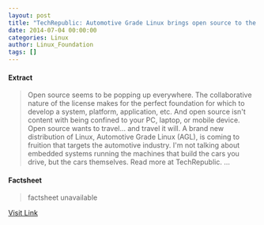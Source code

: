 ```yaml
---
layout: post
title: "TechRepublic: Automotive Grade Linux brings open source to the auto industry"
date: 2014-07-04 00:00:00
categories: Linux
author: Linux_Foundation
tags: []
---
```



#### Extract
>Open source seems to be popping up everywhere. The collaborative nature of the license makes for the perfect foundation for which to develop a system, platform, application, etc. And open source isn't content with being confined to your PC, laptop, or mobile device. Open source wants to travel... and travel it will. A brand new distribution of Linux,&nbsp;Automotive Grade Linux&nbsp;(AGL), is coming to fruition that targets the automotive industry. I'm not talking about embedded systems running the machines that build the cars you drive, but the cars themselves. Read more at TechRepublic.&nbsp;...

#### Factsheet
>factsheet unavailable

[Visit Link](http://www.linuxfoundation.org/news-media/news/2014/07/techrepublic-automotive-grade-linux-brings-open-source-auto-industry)


